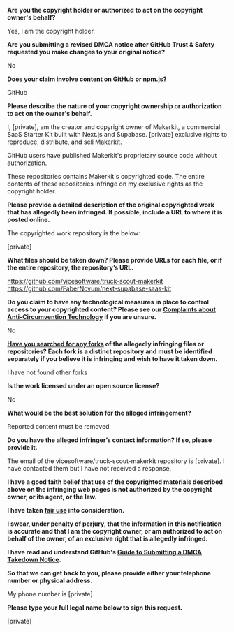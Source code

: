 
**Are you the copyright holder or authorized to act on the copyright owner's behalf?**

Yes, I am the copyright holder.

**Are you submitting a revised DMCA notice after GitHub Trust & Safety requested you make changes to your original notice?**

No

**Does your claim involve content on GitHub or npm.js?**

GitHub

**Please describe the nature of your copyright ownership or authorization to act on the owner's behalf.**

I, [private], am the creator and copyright owner of Makerkit, a commercial SaaS Starter Kit built with Next.js and Supabase. [private] exclusive rights to reproduce, distribute, and sell Makerkit.

GitHub users have published Makerkit's proprietary source code without authorization.

These repositories contains Makerkit's copyrighted code. The entire contents of these repositories infringe on my exclusive rights as the copyright holder.

**Please provide a detailed description of the original copyrighted work that has allegedly been infringed. If possible, include a URL to where it is posted online.**

The copyrighted work repository is the below:

[private]

**What files should be taken down? Please provide URLs for each file, or if the entire repository, the repository’s URL.**

https://github.com/vicesoftware/truck-scout-makerkit  
https://github.com/FaberNovum/next-supabase-saas-kit

**Do you claim to have any technological measures in place to control access to your copyrighted content? Please see our <a href="https://docs.github.com/articles/guide-to-submitting-a-dmca-takedown-notice#complaints-about-anti-circumvention-technology">Complaints about Anti-Circumvention Technology</a> if you are unsure.**

No

**<a href="https://docs.github.com/articles/dmca-takedown-policy#b-what-about-forks-or-whats-a-fork">Have you searched for any forks</a> of the allegedly infringing files or repositories? Each fork is a distinct repository and must be identified separately if you believe it is infringing and wish to have it taken down.**

I have not found other forks

**Is the work licensed under an open source license?**

No

**What would be the best solution for the alleged infringement?**

Reported content must be removed

**Do you have the alleged infringer’s contact information? If so, please provide it.**

The email of the vicesoftware/truck-scout-makerkit repository is [private]. I have contacted them but I have not received a response.

**I have a good faith belief that use of the copyrighted materials described above on the infringing web pages is not authorized by the copyright owner, or its agent, or the law.**

**I have taken <a href="https://www.lumendatabase.org/topics/22">fair use</a> into consideration.**

**I swear, under penalty of perjury, that the information in this notification is accurate and that I am the copyright owner, or am authorized to act on behalf of the owner, of an exclusive right that is allegedly infringed.**

**I have read and understand GitHub's <a href="https://docs.github.com/articles/guide-to-submitting-a-dmca-takedown-notice/">Guide to Submitting a DMCA Takedown Notice</a>.**

**So that we can get back to you, please provide either your telephone number or physical address.**

My phone number is [private]

**Please type your full legal name below to sign this request.**

[private]
